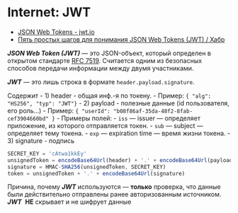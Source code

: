 # Internet: JWT

- [JSON Web Tokens - jwt.io](https://jwt.io/)
- [Пять простых шагов для понимания JSON Web Tokens (JWT) / Хабр](https://habr.com/ru/articles/340146/)

***JSON Web Token (JWT)*** — это JSON-объект, который определен в открытом стандарте [RFC 7519](https://tools.ietf.org/html/rfc7519). Считается одним из безопасных способов передачи информации между двумя участниками.

***JWT*** — это лишь строка в формате `header.payload.signature`.

Содержит
	- 1) header - общая инф.-я по токену.
		- Пример: `{ "alg": "HS256", "typ": "JWT"}`
	- 2) payload - полезные данные (id пользователя, его роль...)
		- Пример: `{ "userId": "b08f86af-35da-48f2-8fab-cef3904660bd" }`
		- Примеры полей:
			- `iss` — issuer — определяет приложение, из которого отправляется токен.
			- `sub` — subject — определяет тему токена.
			- `exp` — expiration time — время жизни токена.
	- 3) signature - подпись

```js
SECRET_KEY = 'cAtwa1kkEy'
unsignedToken = encodeBase64Url(header) + '.' + encodeBase64Url(payload)
signature = HMAC-SHA256(unsignedToken, SECRET_KEY)
token = unsignedToken + '.' + encodeBase64Url(signature)
```

Причина, почему ***JWT*** используются — **только** проверка, что данные были действительно отправлены ранее авторизованным источником. ***JWT***  **НЕ** скрывает и не шифрует данные